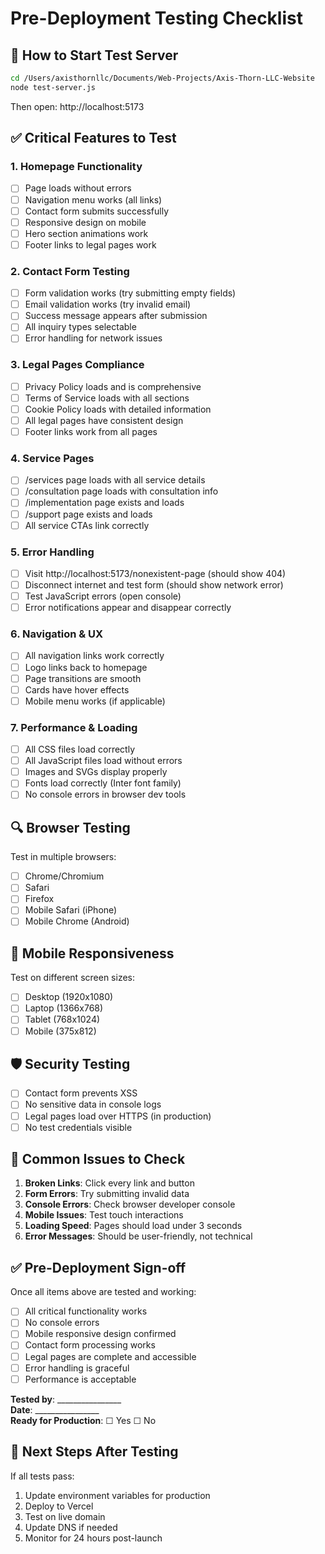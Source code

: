 # Pre-Deployment Testing Checklist

## 🚀 How to Start Test Server

```bash
cd /Users/axisthornllc/Documents/Web-Projects/Axis-Thorn-LLC-Website
node test-server.js
```

Then open: http://localhost:5173

## ✅ Critical Features to Test

### 1. Homepage Functionality
- [ ] Page loads without errors
- [ ] Navigation menu works (all links)
- [ ] Contact form submits successfully
- [ ] Responsive design on mobile
- [ ] Hero section animations work
- [ ] Footer links to legal pages work

### 2. Contact Form Testing
- [ ] Form validation works (try submitting empty fields)
- [ ] Email validation works (try invalid email)
- [ ] Success message appears after submission
- [ ] All inquiry types selectable
- [ ] Error handling for network issues

### 3. Legal Pages Compliance
- [ ] Privacy Policy loads and is comprehensive
- [ ] Terms of Service loads with all sections
- [ ] Cookie Policy loads with detailed information
- [ ] All legal pages have consistent design
- [ ] Footer links work from all pages

### 4. Service Pages
- [ ] /services page loads with all service details
- [ ] /consultation page loads with consultation info
- [ ] /implementation page exists and loads
- [ ] /support page exists and loads
- [ ] All service CTAs link correctly

### 5. Error Handling
- [ ] Visit http://localhost:5173/nonexistent-page (should show 404)
- [ ] Disconnect internet and test form (should show network error)
- [ ] Test JavaScript errors (open console)
- [ ] Error notifications appear and disappear correctly

### 6. Navigation & UX
- [ ] All navigation links work correctly
- [ ] Logo links back to homepage
- [ ] Page transitions are smooth
- [ ] Cards have hover effects
- [ ] Mobile menu works (if applicable)

### 7. Performance & Loading
- [ ] All CSS files load correctly
- [ ] All JavaScript files load without errors
- [ ] Images and SVGs display properly
- [ ] Fonts load correctly (Inter font family)
- [ ] No console errors in browser dev tools

## 🔍 Browser Testing

Test in multiple browsers:
- [ ] Chrome/Chromium
- [ ] Safari
- [ ] Firefox
- [ ] Mobile Safari (iPhone)
- [ ] Mobile Chrome (Android)

## 📱 Mobile Responsiveness

Test on different screen sizes:
- [ ] Desktop (1920x1080)
- [ ] Laptop (1366x768)
- [ ] Tablet (768x1024)
- [ ] Mobile (375x812)

## 🛡️ Security Testing

- [ ] Contact form prevents XSS
- [ ] No sensitive data in console logs
- [ ] Legal pages load over HTTPS (in production)
- [ ] No test credentials visible

## 🚨 Common Issues to Check

1. **Broken Links**: Click every link and button
2. **Form Errors**: Try submitting invalid data
3. **Console Errors**: Check browser developer console
4. **Mobile Issues**: Test touch interactions
5. **Loading Speed**: Pages should load under 3 seconds
6. **Error Messages**: Should be user-friendly, not technical

## ✅ Pre-Deployment Sign-off

Once all items above are tested and working:

- [ ] All critical functionality works
- [ ] No console errors
- [ ] Mobile responsive design confirmed
- [ ] Contact form processing works
- [ ] Legal pages are complete and accessible
- [ ] Error handling is graceful
- [ ] Performance is acceptable

**Tested by**: ________________  
**Date**: ________________  
**Ready for Production**: ☐ Yes ☐ No  

## 🚀 Next Steps After Testing

If all tests pass:
1. Update environment variables for production
2. Deploy to Vercel
3. Test on live domain
4. Update DNS if needed
5. Monitor for 24 hours post-launch
